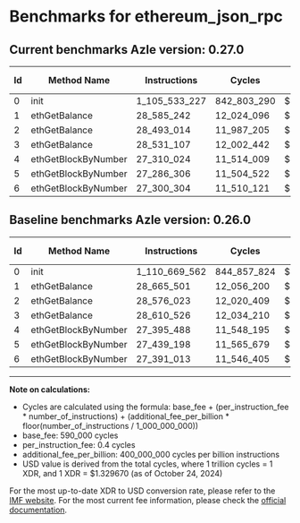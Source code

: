 # Benchmarks for ethereum_json_rpc

## Current benchmarks Azle version: 0.27.0

| Id  | Method Name         | Instructions  | Cycles      | USD           | USD/Million Calls | Change                                |
| --- | ------------------- | ------------- | ----------- | ------------- | ----------------- | ------------------------------------- |
| 0   | init                | 1_105_533_227 | 842_803_290 | $0.0011206503 | $1_120.65         | <font color="green">-5_136_335</font> |
| 1   | ethGetBalance       | 28_585_242    | 12_024_096  | $0.0000159881 | $15.98            | <font color="green">-80_259</font>    |
| 2   | ethGetBalance       | 28_493_014    | 11_987_205  | $0.0000159390 | $15.93            | <font color="green">-83_009</font>    |
| 3   | ethGetBalance       | 28_531_107    | 12_002_442  | $0.0000159593 | $15.95            | <font color="green">-79_419</font>    |
| 4   | ethGetBlockByNumber | 27_310_024    | 11_514_009  | $0.0000153098 | $15.30            | <font color="green">-85_464</font>    |
| 5   | ethGetBlockByNumber | 27_286_306    | 11_504_522  | $0.0000152972 | $15.29            | <font color="green">-152_892</font>   |
| 6   | ethGetBlockByNumber | 27_300_304    | 11_510_121  | $0.0000153047 | $15.30            | <font color="green">-90_709</font>    |

## Baseline benchmarks Azle version: 0.26.0

| Id  | Method Name         | Instructions  | Cycles      | USD           | USD/Million Calls |
| --- | ------------------- | ------------- | ----------- | ------------- | ----------------- |
| 0   | init                | 1_110_669_562 | 844_857_824 | $0.0011233821 | $1_123.38         |
| 1   | ethGetBalance       | 28_665_501    | 12_056_200  | $0.0000160308 | $16.03            |
| 2   | ethGetBalance       | 28_576_023    | 12_020_409  | $0.0000159832 | $15.98            |
| 3   | ethGetBalance       | 28_610_526    | 12_034_210  | $0.0000160015 | $16.00            |
| 4   | ethGetBlockByNumber | 27_395_488    | 11_548_195  | $0.0000153553 | $15.35            |
| 5   | ethGetBlockByNumber | 27_439_198    | 11_565_679  | $0.0000153785 | $15.37            |
| 6   | ethGetBlockByNumber | 27_391_013    | 11_546_405  | $0.0000153529 | $15.35            |

---

**Note on calculations:**

- Cycles are calculated using the formula: base_fee + (per_instruction_fee \* number_of_instructions) + (additional_fee_per_billion \* floor(number_of_instructions / 1_000_000_000))
- base_fee: 590_000 cycles
- per_instruction_fee: 0.4 cycles
- additional_fee_per_billion: 400_000_000 cycles per billion instructions
- USD value is derived from the total cycles, where 1 trillion cycles = 1 XDR, and 1 XDR = $1.329670 (as of October 24, 2024)

For the most up-to-date XDR to USD conversion rate, please refer to the [IMF website](https://www.imf.org/external/np/fin/data/rms_sdrv.aspx).
For the most current fee information, please check the [official documentation](https://internetcomputer.org/docs/current/developer-docs/gas-cost#execution).
